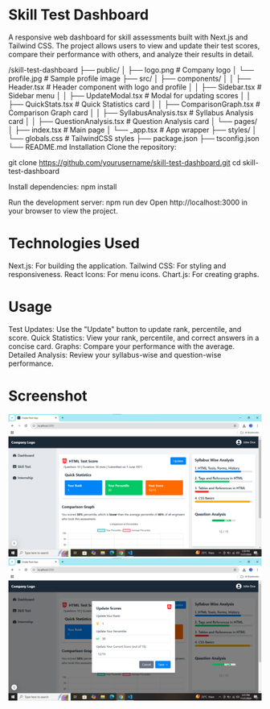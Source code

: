 # Skill Test Dashboard
A responsive web dashboard for skill assessments built with Next.js and Tailwind CSS. The project allows users to view and update their test scores, compare their performance with others, and analyze their results in detail.

/skill-test-dashboard
├── public/
│   ├── logo.png            # Company logo
│   └── profile.jpg         # Sample profile image
├── src/
│   ├── components/
│   │   ├── Header.tsx      # Header component with logo and profile
│   │   ├── Sidebar.tsx     # Sidebar menu
│   │   ├── UpdateModal.tsx # Modal for updating scores
│   │   ├── QuickStats.tsx  # Quick Statistics card
│   │   ├── ComparisonGraph.tsx # Comparison Graph card
│   │   ├── SyllabusAnalysis.tsx # Syllabus Analysis card
│   │   ├── QuestionAnalysis.tsx # Question Analysis card
│   └── pages/
│       ├── index.tsx       # Main page
│       └── _app.tsx        # App wrapper
├── styles/
│   └── globals.css         # TailwindCSS styles
├── package.json
├── tsconfig.json
└── README.md
Installation
Clone the repository:


git clone https://github.com/yourusername/skill-test-dashboard.git
cd skill-test-dashboard

Install dependencies:
npm install

Run the development server:
npm run dev
Open http://localhost:3000 in your browser to view the project.

# Technologies Used
Next.js: For building the application.
Tailwind CSS: For styling and responsiveness.
React Icons: For menu icons.
Chart.js: For creating graphs.

# Usage
Test Updates: Use the "Update" button to update rank, percentile, and score.
Quick Statistics: View your rank, percentile, and correct answers in a concise card.
Graphs: Compare your performance with the average.
Detailed Analysis: Review your syllabus-wise and question-wise performance.


# Screenshot
![Dashobard UI](public/Screenshot-.png)
![Dashobard UI](public/Screenshot-2.png)
